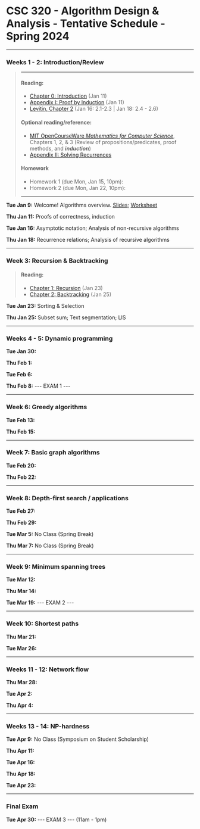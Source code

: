 
# CSC 320 - Algorithm Design & Analysis - Tentative Schedule - Spring 2024




---
### Weeks 1 - 2: Introduction/Review
> ---
> #### Reading:
> - [Chapter 0: Introduction](https://jeffe.cs.illinois.edu/teaching/algorithms/book/00-intro.pdf) (Jan 11)
> - [Appendix I: Proof by Induction](https://jeffe.cs.illinois.edu/teaching/algorithms/notes/98-induction.pdf) (Jan 11)
> - [Levitin, Chapter 2](#) (Jan 16: 2.1-2.3 | Jan 18: 2.4 - 2.6)
>
> #### Optional reading/reference:
> - [MIT OpenCourseWare *Mathematics for Computer Science*](https://ocw.mit.edu/courses/6-042j-mathematics-for-computer-science-fall-2010/pages/readings/), Chapters 1, 2, & 3 (Review of propositions/predicates, proof methods, and ***induction***)
> - [Appendix II: Solving Recurrences](https://jeffe.cs.illinois.edu/teaching/algorithms/notes/99-recurrences.pdf)
>
> #### Homework
> - Homework 1 (due Mon, Jan 15, 10pm): 
> - Homework 2 (due Mon, Jan 22, 10pm): 
> ---

**Tue Jan 9:** Welcome! Algorithms overview. [Slides](slides/lecture00-intro.pdf); [Worksheet](./worksheets/worksheet-00.pdf)

**Thu Jan 11:** Proofs of correctness, induction

**Tue Jan 16:** Asymptotic notation; Analysis of non-recursive algorithms

**Thu Jan 18:** Recurrence relations; Analysis of recursive algorithms


---
### Week 3: Recursion & Backtracking
> #### Reading:
> - [Chapter 1: Recursion](https://jeffe.cs.illinois.edu/teaching/algorithms/book/01-recursion.pdf) (Jan 23)
> - [Chapter 2: Backtracking](https://jeffe.cs.illinois.edu/teaching/algorithms/book/02-backtracking.pdf) (Jan 25)

**Tue Jan 23:** Sorting & Selection

**Thu Jan 25:** Subset sum; Text segmentation; LIS


---
### Weeks 4 - 5: Dynamic programming

**Tue Jan 30:**

**Thu Feb 1:**

**Tue Feb 6:**

**Thu Feb 8:** --- EXAM 1 ---


---
### Week 6: Greedy algorithms

**Tue Feb 13:**

**Thu Feb 15:**


---
### Week 7: Basic graph algorithms

**Tue Feb 20:**

**Thu Feb 22:**


---
### Week 8: Depth-first search / applications

**Tue Feb 27:**

**Thu Feb 29:**


**Tue Mar 5:** No Class (Spring Break)

**Thu Mar 7:** No Class (Spring Break)


---
### Week 9: Minimum spanning trees

**Tue Mar 12:**

**Thu Mar 14:**

**Tue Mar 19:** --- EXAM 2 ---


---
### Week 10: Shortest paths

**Thu Mar 21:**

**Tue Mar 26:**


---
### Weeks 11 - 12: Network flow

**Thu Mar 28:**

**Tue Apr 2:**

**Thu Apr 4:**


---
### Weeks 13 - 14: NP-hardness

**Tue Apr 9:** No Class (Symposium on Student Scholarship)

**Thu Apr 11:**

**Tue Apr 16:**

**Thu Apr 18:**

**Tue Apr 23:**


---
### Final Exam
**Tue Apr 30:** --- EXAM 3 --- (11am - 1pm)

